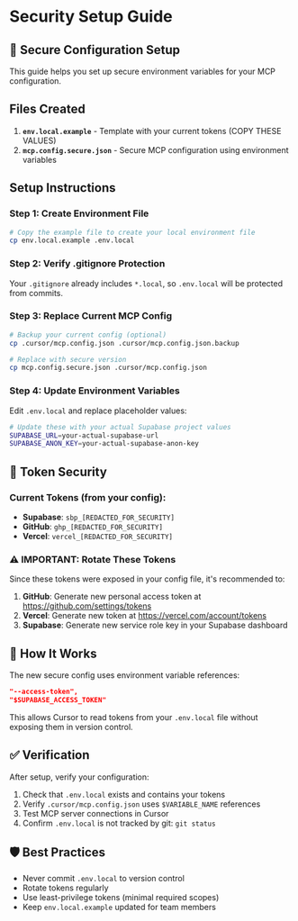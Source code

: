 # Security Setup Guide

## 🔐 Secure Configuration Setup

This guide helps you set up secure environment variables for your MCP configuration.

## Files Created

1. **`env.local.example`** - Template with your current tokens (COPY THESE VALUES)
2. **`mcp.config.secure.json`** - Secure MCP configuration using environment variables

## Setup Instructions

### Step 1: Create Environment File
```bash
# Copy the example file to create your local environment file
cp env.local.example .env.local
```

### Step 2: Verify .gitignore Protection
Your `.gitignore` already includes `*.local`, so `.env.local` will be protected from commits.

### Step 3: Replace Current MCP Config
```bash
# Backup your current config (optional)
cp .cursor/mcp.config.json .cursor/mcp.config.json.backup

# Replace with secure version
cp mcp.config.secure.json .cursor/mcp.config.json
```

### Step 4: Update Environment Variables
Edit `.env.local` and replace placeholder values:
```bash
# Update these with your actual Supabase project values
SUPABASE_URL=your-actual-supabase-url
SUPABASE_ANON_KEY=your-actual-supabase-anon-key
```

## 🔑 Token Security

### Current Tokens (from your config):
- **Supabase**: `sbp_[REDACTED_FOR_SECURITY]`
- **GitHub**: `ghp_[REDACTED_FOR_SECURITY]`
- **Vercel**: `vercel_[REDACTED_FOR_SECURITY]`

### ⚠️ IMPORTANT: Rotate These Tokens
Since these tokens were exposed in your config file, it's recommended to:

1. **GitHub**: Generate new personal access token at https://github.com/settings/tokens
2. **Vercel**: Generate new token at https://vercel.com/account/tokens  
3. **Supabase**: Generate new service role key in your Supabase dashboard

## 🚀 How It Works

The new secure config uses environment variable references:
```json
"--access-token",
"$SUPABASE_ACCESS_TOKEN"
```

This allows Cursor to read tokens from your `.env.local` file without exposing them in version control.

## ✅ Verification

After setup, verify your configuration:
1. Check that `.env.local` exists and contains your tokens
2. Verify `.cursor/mcp.config.json` uses `$VARIABLE_NAME` references
3. Test MCP server connections in Cursor
4. Confirm `.env.local` is not tracked by git: `git status`

## 🛡️ Best Practices

- Never commit `.env.local` to version control
- Rotate tokens regularly
- Use least-privilege tokens (minimal required scopes)
- Keep `env.local.example` updated for team members 